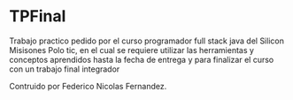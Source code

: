 # TPFinal
Trabajo practico pedido por el curso programador full stack java del Silicon Misisones Polo tic, en el cual se requiere utilizar las herramientas y conceptos aprendidos hasta la fecha de entrega y para finalizar el curso con un trabajo final integrador

Contruido por Federico Nicolas Fernandez.

